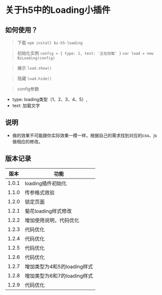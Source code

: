 # 关于h5中的Loading小插件

## 如何使用？
> 下载
  `npm install bz-h5-loading`

> 初始化实例
  `config = { type: 1, text: '正在加载' }`
  `var load = new BzLoading(config)`

> 展示
  `load.show()`

> 隐藏
  `load.hide()`

> config参数
  + type: loading类型（1、2、3、4、5）,
  + text: 加载文字

## 说明
* 做的效果不可能跟你实际效果一模一样，根据自己的需求找到对应的css、js做相应的修改。

## 版本记录

| 版本      | 功能      |
| --------   | -----  |
| 1.0.1     | loading插件初始化 |
| 1.1.0     | 传参格式效验    |
| 1.2.0      | 锁定页面 |
| 1.2.1      | 菊花loading样式修改 |
| 1.2.2      | 增加使用说明，代码优化 |
| 1.2.3      | 代码优化 |
| 1.2.4      | 代码优化 |
| 1.2.5      | 代码优化 |
| 1.2.6      | 代码优化 |
| 1.2.7      | 增加类型为4和5的loading样式 |
| 1.2.8      | 增加类型为6和7的loading样式 |
| 1.2.9      | 代码优化 |

